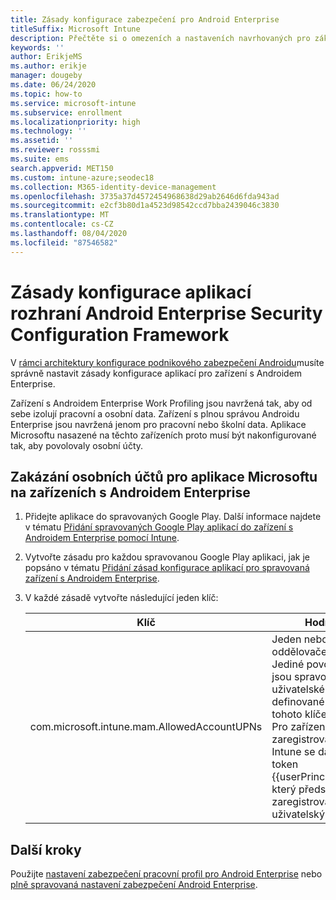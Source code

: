 ```yaml
---
title: Zásady konfigurace zabezpečení pro Android Enterprise
titleSuffix: Microsoft Intune
description: Přečtěte si o omezeních a nastaveních navrhovaných pro základní a vysoké zabezpečení zařízení s Androidem Enterprise.
keywords: ''
author: ErikjeMS
ms.author: erikje
manager: dougeby
ms.date: 06/24/2020
ms.topic: how-to
ms.service: microsoft-intune
ms.subservice: enrollment
ms.localizationpriority: high
ms.technology: ''
ms.assetid: ''
ms.reviewer: rosssmi
ms.suite: ems
search.appverid: MET150
ms.custom: intune-azure;seodec18
ms.collection: M365-identity-device-management
ms.openlocfilehash: 3735a37d4572454968638d29ab2646d6fda943ad
ms.sourcegitcommit: e2cf3b80d1a4523d98542ccd7bba2439046c3830
ms.translationtype: MT
ms.contentlocale: cs-CZ
ms.lasthandoff: 08/04/2020
ms.locfileid: "87546582"
---
```

# <a name="android-enterprise-security-configuration-framework-app-configuration-policies"></a>Zásady konfigurace aplikací rozhraní Android Enterprise Security Configuration Framework

V [rámci architektury konfigurace podnikového zabezpečení Androidu](android-configuration-framework.md)musíte správně nastavit zásady konfigurace aplikací pro zařízení s Androidem Enterprise.

Zařízení s Androidem Enterprise Work Profiling jsou navržená tak, aby od sebe izolují pracovní a osobní data. Zařízení s plnou správou Androidu Enterprise jsou navržená jenom pro pracovní nebo školní data. Aplikace Microsoftu nasazené na těchto zařízeních proto musí být nakonfigurované tak, aby povolovaly osobní účty.

## <a name="disallow-personal-accounts-for-microsoft-apps-on-android-enterprise-devices"></a>Zakázání osobních účtů pro aplikace Microsoftu na zařízeních s Androidem Enterprise

1. Přidejte aplikace do spravovaných Google Play. Další informace najdete v tématu [Přidání spravovaných Google Play aplikací do zařízení s Androidem Enterprise pomocí Intune](../apps/apps-add-android-for-work.md).
2. Vytvořte zásadu pro každou spravovanou Google Play aplikaci, jak je popsáno v tématu [Přidání zásad konfigurace aplikací pro spravovaná zařízení s Androidem Enterprise]().
3. V každé zásadě vytvořte následující jeden klíč:

    | Klíč | Hodnoty |
    | --- | --- |
    | com.microsoft.intune.mam.AllowedAccountUPNs | Jeden nebo více; oddělovače UPN.<br>Jediné povolené účty jsou spravované uživatelské účty definované pomocí tohoto klíče.<br>Pro zařízení zaregistrovaná v Intune se dá použít token {{userPrincipalName}}, který představuje zaregistrovaný uživatelský účet. |


## <a name="next-steps"></a>Další kroky
Použijte [nastavení zabezpečení pracovní profil pro Android Enterprise](android-work-profile-security-settings.md) nebo [plně spravovaná nastavení zabezpečení Android Enterprise](android-fully-managed-security-settings.md).